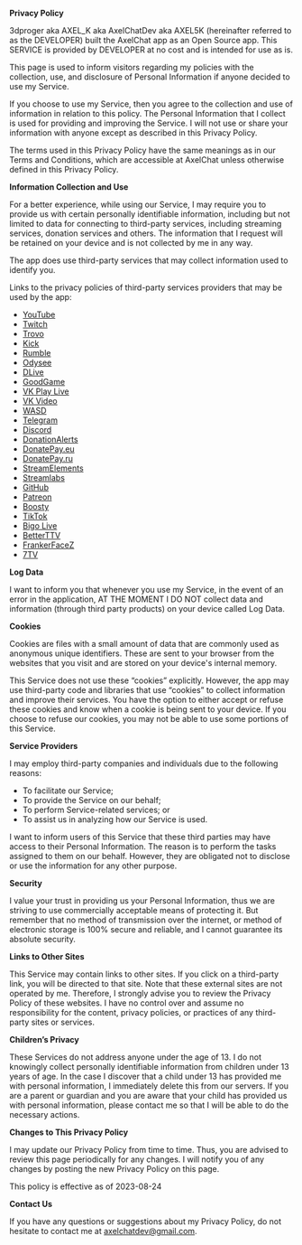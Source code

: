 **Privacy Policy**

3dproger aka AXEL_K aka AxelChatDev aka AXEL5K (hereinafter referred to as the DEVELOPER) built the AxelChat app as an Open Source app. This SERVICE is provided by DEVELOPER at no cost and is intended for use as is.

This page is used to inform visitors regarding my policies with the collection, use, and disclosure of Personal Information if anyone decided to use my Service.

If you choose to use my Service, then you agree to the collection and use of information in relation to this policy. The Personal Information that I collect is used for providing and improving the Service. I will not use or share your information with anyone except as described in this Privacy Policy.

The terms used in this Privacy Policy have the same meanings as in our Terms and Conditions, which are accessible at AxelChat unless otherwise defined in this Privacy Policy.

**Information Collection and Use**

For a better experience, while using our Service, I may require you to provide us with certain personally identifiable information, including but not limited to data for connecting to third-party services, including streaming services, donation services and others. The information that I request will be retained on your device and is not collected by me in any way.

The app does use third-party services that may collect information used to identify you.

Links to the privacy policies of third-party services providers that may be used by the app:

*   [YouTube](https://policies.google.com/privacy)
*   [Twitch](https://www.twitch.tv/p/en/legal/privacy-notice/)
*   [Trovo](https://trovo.live/policy/privacy-notice.html)
*   [Kick](https://kick.com/privacy-policy)
*   [Rumble](https://investors.rumble.com/privacy-policy)
*   [Odysee](https://odysee.com/$/privacypolicy)
*   [DLive](https://community.dlive.tv/about/privacy-policy/)
*   [GoodGame](https://goodgame.ru/html/privacy-policy.html)
*   [VK Play Live](https://documentation.vkplay.ru/terms_vkp/privacy_world_vkp)
*   [VK Video](https://vk.com/terms)
*   [WASD](https://wasd.tv/legal/en/en-privacy-policy)
*   [Telegram](https://telegram.org/privacy)
*   [Discord](https://discord.com/privacy)
*   [DonationAlerts](https://www.donationalerts.com/terms-of-service/broadcasters)
*   [DonatePay.eu](https://donatepay.eu/page/privacy)
*   [DonatePay.ru](https://donatepay.ru/page/privacy)
*   [StreamElements](https://streamelements.com/privacy)
*   [Streamlabs](https://streamlabs.com/privacy)
*   [GitHub](https://docs.github.com/en/site-policy/privacy-policies)
*   [Patreon](https://privacy.patreon.com/policies)
*   [Boosty](https://boosty.to/app/offer/privacy-policy)
*   [TikTok](https://www.tiktok.com/legal/page/row/privacy-policy/en)
*   [Bigo Live](https://www.bigo.tv/privacyPolicy.html)
*   [BetterTTV](https://betterttv.com/privacy)
*   [FrankerFaceZ](https://www.frankerfacez.com/privacy)
*   [7TV](https://7tv.app/legal/privacy)

**Log Data**

I want to inform you that whenever you use my Service, in the event of an error in the application, AT THE MOMENT I DO NOT collect data and information (through third party products) on your device called Log Data.

**Cookies**

Cookies are files with a small amount of data that are commonly used as anonymous unique identifiers. These are sent to your browser from the websites that you visit and are stored on your device's internal memory.

This Service does not use these “cookies” explicitly. However, the app may use third-party code and libraries that use “cookies” to collect information and improve their services. You have the option to either accept or refuse these cookies and know when a cookie is being sent to your device. If you choose to refuse our cookies, you may not be able to use some portions of this Service.

**Service Providers**

I may employ third-party companies and individuals due to the following reasons:

*   To facilitate our Service;
*   To provide the Service on our behalf;
*   To perform Service-related services; or
*   To assist us in analyzing how our Service is used.

I want to inform users of this Service that these third parties may have access to their Personal Information. The reason is to perform the tasks assigned to them on our behalf. However, they are obligated not to disclose or use the information for any other purpose.

**Security**

I value your trust in providing us your Personal Information, thus we are striving to use commercially acceptable means of protecting it. But remember that no method of transmission over the internet, or method of electronic storage is 100% secure and reliable, and I cannot guarantee its absolute security.

**Links to Other Sites**

This Service may contain links to other sites. If you click on a third-party link, you will be directed to that site. Note that these external sites are not operated by me. Therefore, I strongly advise you to review the Privacy Policy of these websites. I have no control over and assume no responsibility for the content, privacy policies, or practices of any third-party sites or services.

**Children’s Privacy**

These Services do not address anyone under the age of 13. I do not knowingly collect personally identifiable information from children under 13 years of age. In the case I discover that a child under 13 has provided me with personal information, I immediately delete this from our servers. If you are a parent or guardian and you are aware that your child has provided us with personal information, please contact me so that I will be able to do the necessary actions.

**Changes to This Privacy Policy**

I may update our Privacy Policy from time to time. Thus, you are advised to review this page periodically for any changes. I will notify you of any changes by posting the new Privacy Policy on this page.

This policy is effective as of 2023-08-24

**Contact Us**

If you have any questions or suggestions about my Privacy Policy, do not hesitate to contact me at axelchatdev@gmail.com.
